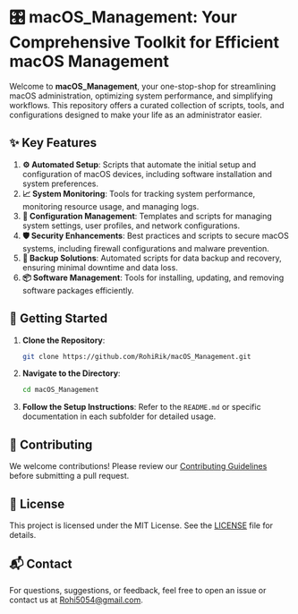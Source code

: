 # 🎛️ macOS_Management: Your Comprehensive Toolkit for Efficient macOS Management

Welcome to **macOS_Management**, your one-stop-shop for streamlining macOS administration, optimizing system performance, and simplifying workflows. This repository offers a curated collection of scripts, tools, and configurations designed to make your life as an administrator easier.

## ✨ Key Features

1. **⚙️ Automated Setup**: Scripts that automate the initial setup and configuration of macOS devices, including software installation and system preferences.
2. **📈 System Monitoring**: Tools for tracking system performance, monitoring resource usage, and managing logs.
3. **🔧 Configuration Management**: Templates and scripts for managing system settings, user profiles, and network configurations.
4. **🛡️ Security Enhancements**: Best practices and scripts to secure macOS systems, including firewall configurations and malware prevention.
5. **💾 Backup Solutions**: Automated scripts for data backup and recovery, ensuring minimal downtime and data loss.
6. **📦 Software Management**: Tools for installing, updating, and removing software packages efficiently.

## 🚀 Getting Started

1. **Clone the Repository**:  
   ```bash
   git clone https://github.com/RohiRik/macOS_Management.git
   ```
2. **Navigate to the Directory**:  
   ```bash
   cd macOS_Management
   ```
3. **Follow the Setup Instructions**: Refer to the `README.md` or specific documentation in each subfolder for detailed usage.

## 🤝 Contributing

We welcome contributions! Please review our [Contributing Guidelines](https://github.com/RohiRik/macOS_Management/blob/main/CONTRIBUTING.md) before submitting a pull request.

## 📜 License

This project is licensed under the MIT License. See the [LICENSE](https://github.com/RohiRik/macOS_Management/blob/main/LICENSE) file for details.

## 📬 Contact

For questions, suggestions, or feedback, feel free to open an issue or contact us at [Rohi5054@gmail.com](mailto:Rohi5054@gmail.com).
